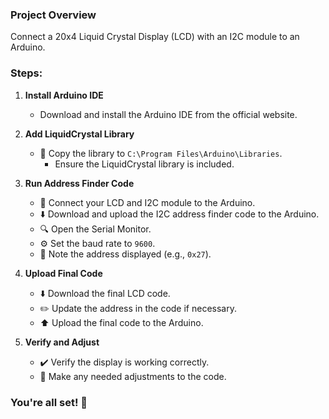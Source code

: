 ### Project Overview
Connect a 20x4 Liquid Crystal Display (LCD) with an I2C module to an Arduino.

### Steps:

1. **Install Arduino IDE**
   - Download and install the Arduino IDE from the official website.

2. **Add LiquidCrystal Library**
   - 📁 Copy the library to `C:\Program Files\Arduino\Libraries`.
     - Ensure the LiquidCrystal library is included.

3. **Run Address Finder Code**
   - 🔌 Connect your LCD and I2C module to the Arduino.
   - ⬇️ Download and upload the I2C address finder code to the Arduino.
   - 🔍 Open the Serial Monitor.
   - ⚙️ Set the baud rate to `9600`.
   - 📝 Note the address displayed (e.g., `0x27`).

4. **Upload Final Code**
   - ⬇️ Download the final LCD code.
   - ✏️ Update the address in the code if necessary.
   - ⬆️ Upload the final code to the Arduino.

5. **Verify and Adjust**
   - ✔️ Verify the display is working correctly.
   - 🔄 Make any needed adjustments to the code.

### You're all set! 🎉
